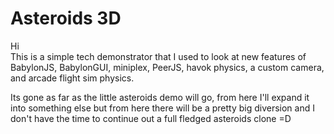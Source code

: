 # Asteroids 3D  

Hi  
This is a simple tech demonstrator that I used to look at new features of BabylonJS, BabylonGUI, miniplex, PeerJS, havok physics, a custom camera, and arcade flight sim physics. 
  
Its gone as far as the little asteroids demo will go, from here I'll expand it into something else but from here there will be a pretty big diversion and I don't have the time to continue out a full fledged asteroids  clone =D
